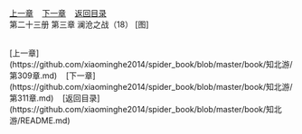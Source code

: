 
[上一章](https://github.com/xiaominghe2014/spider_book/blob/master/book/知北游/第309章.md)&nbsp;&nbsp;&nbsp;&nbsp;[下一章](https://github.com/xiaominghe2014/spider_book/blob/master/book/知北游/第311章.md)&nbsp;&nbsp;&nbsp;&nbsp;[返回目录](https://github.com/xiaominghe2014/spider_book/blob/master/book/知北游/README.md)
<br /> 第二十三册 第三章 澜沧之战（18） [图]<br />
    
  <br />
[上一章](https://github.com/xiaominghe2014/spider_book/blob/master/book/知北游/第309章.md)&nbsp;&nbsp;&nbsp;&nbsp;[下一章](https://github.com/xiaominghe2014/spider_book/blob/master/book/知北游/第311章.md)&nbsp;&nbsp;&nbsp;&nbsp;[返回目录](https://github.com/xiaominghe2014/spider_book/blob/master/book/知北游/README.md)

